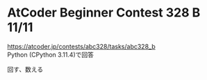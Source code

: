 # AtCoder Beginner Contest 328 B 11/11  
https://atcoder.jp/contests/abc328/tasks/abc328_b  
Python (CPython 3.11.4)で回答  

回す、数える
